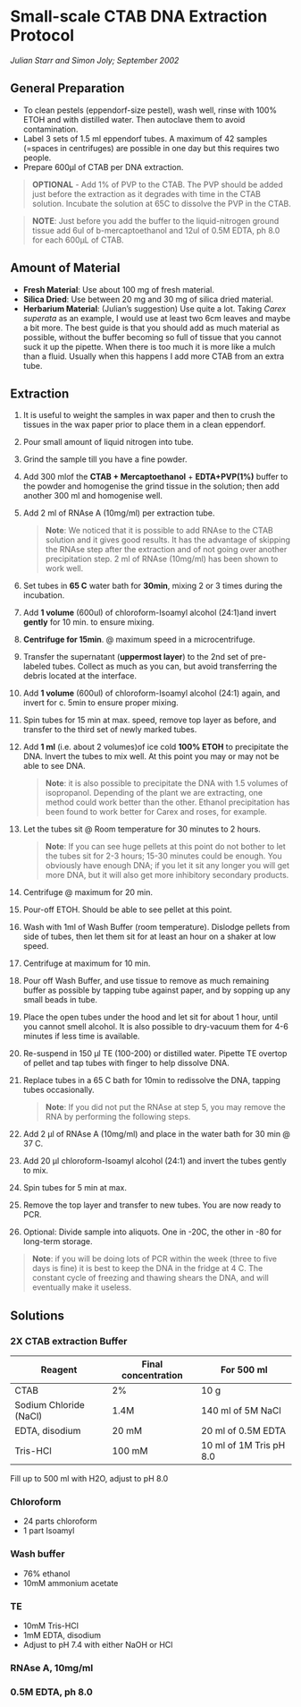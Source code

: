 # Small-scale CTAB DNA Extraction Protocol
*Julian Starr and Simon Joly; September 2002*

## General Preparation
* To clean pestels (eppendorf-size pestel), wash well, rinse with 100% ETOH and with distilled water. Then autoclave them to avoid contamination.
* Label 3 sets of 1.5 ml eppendorf tubes. A maximum of 42 samples (=spaces in centrifuges) are possible in one day but this requires two people.
* Prepare 600µl of CTAB per DNA extraction.

> **OPTIONAL** - Add 1% of PVP to the CTAB. The PVP should be added just before the extraction as it degrades with time in the CTAB solution. Incubate the solution at 65C to dissolve the PVP in the CTAB.

> **NOTE**: Just before you add the buffer to the liquid-nitrogen ground tissue add 6ul of b-mercaptoethanol and 12ul of 0.5M EDTA, ph 8.0 for each 600µL of CTAB.

## Amount of Material

* **Fresh Material**: Use about 100 mg of fresh material.
* **Silica Dried**: Use between 20 mg and 30 mg of silica dried material.
* **Herbarium Material**: (Julian’s suggestion) Use quite a lot. Taking *Carex superata* as an example, I would use at least two 6cm leaves and maybe a bit more. The best guide is that you should add as much material as possible, without the buffer becoming so full of tissue that you cannot suck it up the pipette. When there is too much it is more like a mulch than a fluid. Usually when this happens I add more CTAB from an extra tube.

## Extraction

1. It is useful to weight the samples in wax paper and then to crush the tissues in the wax paper prior to place them in a clean eppendorf.
2. Pour small amount of liquid nitrogen into tube.
3. Grind the sample till you have a fine powder.
4. Add 300 mlof the **CTAB + Mercaptoethanol** + **EDTA+PVP(1%)** buffer to the powder and homogenise the grind tissue in the solution; then add another 300 ml and homogenise well.
5. Add 2 ml of RNAse A (10mg/ml) per extraction tube. 
 
   > **Note**: We noticed that it is possible to add RNAse to the CTAB solution and it gives good results. It has the advantage of skipping the RNAse step after the extraction and of not going over another precipitation step. 2 ml of RNAse (10mg/ml) has been shown to work well.
6. Set tubes in **65 C** water bath for **30min**, mixing 2 or 3 times during the incubation.
7. Add **1 volume** (600ul) of chloroform-Isoamyl alcohol (24:1)and invert **gently** for 10 min. to ensure mixing.
8. **Centrifuge for 15min**. @ maximum speed in a microcentrifuge.
9. Transfer the supernatant (**uppermost layer**) to the 2nd set of pre-labeled tubes. Collect as much as you can, but avoid transferring the debris located at the interface.
10. Add **1 volume** (600ul) of chloroform-Isoamyl alcohol (24:1) again, and invert for c. 5min to ensure proper mixing.
11. Spin tubes for 15 min at max. speed, remove top layer as before, and transfer to the third set of newly marked tubes.
12. Add **1 ml** (i.e. about 2 volumes)of ice cold **100% ETOH** to precipitate the DNA. Invert the tubes to mix well. At this point you may or may not be able to see DNA.

    >**Note**: it is also possible to precipitate the DNA with 1.5 volumes of isopropanol. Depending of the plant we are extracting, one method could work better than the other. Ethanol precipitation has been found to work better for Carex and roses, for example.

13. Let the tubes sit @ Room temperature for 30 minutes to 2 hours.

    >**Note**: If you can see huge pellets at this point do not bother to let the tubes sit for 2-3 hours; 15-30 minutes could be enough. You obviously have enough DNA; if you let it sit any longer you will get more DNA, but it will also get more inhibitory secondary products.

14. Centrifuge @ maximum for 20 min.
15. Pour-off ETOH. Should be able to see pellet at this point.
16. Wash with 1ml of Wash Buffer (room temperature). Dislodge pellets from side of tubes, then let them sit for at least an hour on a shaker at low speed.
17. Centrifuge at maximum for 10 min.
18. Pour off Wash Buffer, and use tissue to remove as much remaining buffer as possible by tapping tube against paper, and by sopping up any small beads in tube.
19. Place the open tubes under the hood and let sit for about 1 hour, until you cannot smell alcohol. It is also possible to dry-vacuum them for 4-6 minutes if less time is available.
20. Re-suspend in 150 µl TE (100-200) or distilled water. Pipette TE overtop of pellet and tap tubes with finger to help dissolve DNA.
21. Replace tubes in a 65 C bath for 10min to redissolve the DNA, tapping tubes occasionally.

    >**Note**: If you did not put the RNAse at step 5, you may remove the RNA by performing the following steps.

22. Add 2 µl of RNAse A (10mg/ml) and place in the water bath for 30 min @ 37 C.
23. Add 20 µl chloroform-Isoamyl alcohol (24:1) and invert the tubes gently to mix.
24. Spin tubes for 5 min at max.
25. Remove the top layer and transfer to new tubes. You are now ready to PCR.
26. Optional: Divide sample into aliquots. One in -20C, the other in -80 for long-term storage.

> **Note**: if you will be doing lots of PCR within the week (three to five days is fine) it is best to keep the DNA in the fridge at 4 C. The constant cycle of freezing and thawing shears the DNA, and will eventually make it useless.

## Solutions

### 2X CTAB extraction Buffer

Reagent | Final concentration | For 500 ml
------- | ------------------- | ----------
CTAB    | 2%                  | 10 g
Sodium Chloride (NaCl) | 1.4M | 140 ml of 5M NaCl
EDTA, disodium | 20 mM | 20 ml of 0.5M EDTA
Tris-HCl | 100 mM | 10 ml of 1M Tris pH 8.0

Fill up to 500 ml with H2O, adjust to pH 8.0

### Chloroform

* 24 parts chloroform
* 1 part Isoamyl

### Wash buffer
* 76% ethanol
* 10mM ammonium acetate

### TE
* 10mM Tris-HCl
* 1mM EDTA, disodium
* Adjust to pH 7.4 with either NaOH or HCl

### RNAse A, 10mg/ml

### 0.5M EDTA, ph 8.0
